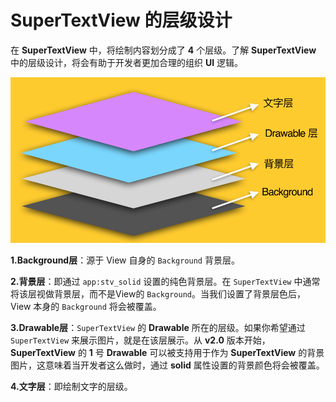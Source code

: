 # SuperTextView 的层级设计

在 **SuperTextView** 中，将绘制内容划分成了 **4** 个层级。了解 **SuperTextView** 中的层级设计，将会有助于开发者更加合理的组织 **UI** 逻辑。

![](https://raw.githubusercontent.com/chenBingX/img/master/stv/SuperTextView层级.png)

  **1.Background层**：源于 View 自身的 `Background` 背景层。

  **2.背景层**：即通过 `app:stv_solid` 设置的纯色背景层。在 `SuperTextView` 中通常将该层视做背景层，而不是View的 `Background`。当我们设置了背景层色后，View 本身的 `Background` 将会被覆盖。

  **3.Drawable层**：`SuperTextView` 的 **Drawable** 所在的层级。如果你希望通过 `SuperTextView` 来展示图片，就是在该层展示。从 **v2.0** 版本开始，**SuperTextView** 的 **1** 号 **Drawable** 可以被支持用于作为 **SuperTextView** 的背景图片，这意味着当开发者这么做时，通过 **solid** 属性设置的背景颜色将会被覆盖。

  **4.文字层**：即绘制文字的层级。

